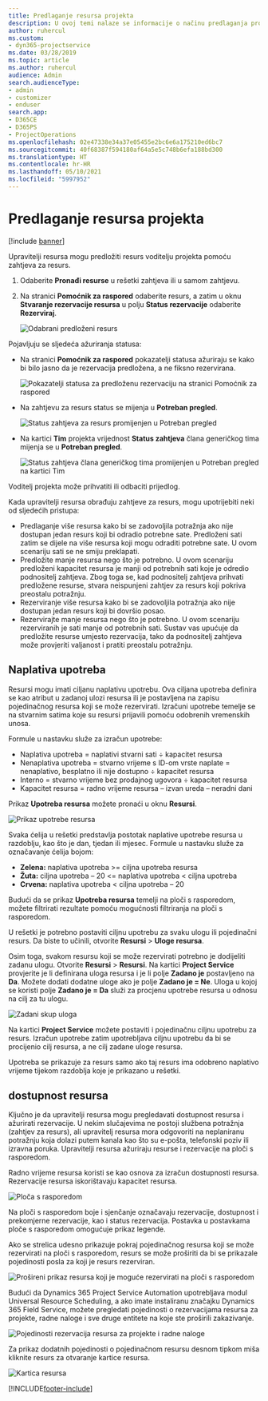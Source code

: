 ```yaml
---
title: Predlaganje resursa projekta
description: U ovoj temi nalaze se informacije o načinu predlaganja projektnih resursa.
author: ruhercul
ms.custom:
- dyn365-projectservice
ms.date: 03/28/2019
ms.topic: article
ms.author: ruhercul
audience: Admin
search.audienceType:
- admin
- customizer
- enduser
search.app:
- D365CE
- D365PS
- ProjectOperations
ms.openlocfilehash: 02e47338e34a37e05455e2bc6e6a175210ed6bc7
ms.sourcegitcommit: 40f68387f594180af64a5e5c748b6efa188bd300
ms.translationtype: HT
ms.contentlocale: hr-HR
ms.lasthandoff: 05/10/2021
ms.locfileid: "5997952"
---
```

# <a name="propose-project-resources"></a>Predlaganje resursa projekta

[!include [banner](../includes/psa-now-project-operations.md)]

Upravitelji resursa mogu predložiti resurs voditelju projekta pomoću zahtjeva za resurs.

1. Odaberite **Pronađi resurse** u rešetki zahtjeva ili u samom zahtjevu.
2. Na stranici **Pomoćnik za raspored** odaberite resurs, a zatim u oknu **Stvaranje rezervacije resursa** u polju **Status rezervacije** odaberite **Rezerviraj**.

    ![Odabrani predloženi resurs](media/Resource-Management-image62.png)

Pojavljuju se sljedeća ažuriranja statusa:

- Na stranici **Pomoćnik za raspored** pokazatelji statusa ažuriraju se kako bi bilo jasno da je rezervacija predložena, a ne fiksno rezervirana.

    ![Pokazatelji statusa za predloženu rezervaciju na stranici Pomoćnik za raspored](media/Resource-Management-image63.png)

- Na zahtjevu za resurs status se mijenja u **Potreban pregled**.

    ![Status zahtjeva za resurs promijenjen u Potreban pregled](media/Resource-Management-image64.png)

- Na kartici **Tim** projekta vrijednost **Status zahtjeva** člana generičkog tima mijenja se u **Potreban pregled**.

    ![Status zahtjeva člana generičkog tima promijenjen u Potreban pregled na kartici Tim](media/Resource-Management-image48.png)

Voditelj projekta može prihvatiti ili odbaciti prijedlog.

Kada upravitelji resursa obrađuju zahtjeve za resurs, mogu upotrijebiti neki od sljedećih pristupa:

- Predlaganje više resursa kako bi se zadovoljila potražnja ako nije dostupan jedan resurs koji bi odradio potrebne sate. Predloženi sati zatim se dijele na više resursa koji mogu odraditi potrebne sate. U ovom scenariju sati se ne smiju preklapati.
- Predložite manje resursa nego što je potrebno. U ovom scenariju predloženi kapacitet resursa je manji od potrebnih sati koje je odredio podnositelj zahtjeva. Zbog toga se, kad podnositelj zahtjeva prihvati predložene resurse, stvara neispunjeni zahtjev za resurs koji pokriva preostalu potražnju.
- Rezerviranje više resursa kako bi se zadovoljila potražnja ako nije dostupan jedan resurs koji bi dovršio posao.
- Rezervirajte manje resursa nego što je potrebno. U ovom scenariju rezerviranih je sati manje od potrebnih sati. Sustav vas upućuje da predložite resurse umjesto rezervacija, tako da podnositelj zahtjeva može provjeriti valjanost i pratiti preostalu potražnju.

## <a name="billable-utilization"></a>Naplativa upotreba

Resursi mogu imati ciljanu naplativu upotrebu. Ova ciljana upotreba definira se kao atribut u zadanoj ulozi resursa ili je postavljena na zapisu pojedinačnog resursa koji se može rezervirati. Izračuni upotrebe temelje se na stvarnim satima koje su resursi prijavili pomoću odobrenih vremenskih unosa.

Formule u nastavku služe za izračun upotrebe:

- Naplativa upotreba = naplativi stvarni sati ÷ kapacitet resursa
- Nenaplativa upotreba = stvarno vrijeme s ID-om vrste naplate = nenaplativo, besplatno ili nije dostupno ÷ kapacitet resursa
- Interno = stvarno vrijeme bez prodajnog ugovora ÷ kapacitet resursa
- Kapacitet resursa = radno vrijeme resursa – izvan ureda – neradni dani

Prikaz **Upotreba resursa** možete pronaći u oknu **Resursi**.

![Prikaz upotrebe resursa](media/Resource-Management-image65.png)

Svaka ćelija u rešetki predstavlja postotak naplative upotrebe resursa u razdoblju, kao što je dan, tjedan ili mjesec. Formule u nastavku služe za označavanje ćelija bojom:

- **Zelena:** naplativa upotreba \>= ciljna upotreba resursa
- **Žuta:** ciljna upotreba – 20 \<= naplativa upotreba \< ciljna upotreba
- **Crvena:** naplativa upotreba \< ciljna upotreba – 20

Budući da se prikaz **Upotreba resursa** temelji na ploči s rasporedom, možete filtrirati rezultate pomoću mogućnosti filtriranja na ploči s rasporedom.

U rešetki je potrebno postaviti ciljnu upotrebu za svaku ulogu ili pojedinačni resurs. Da biste to učinili, otvorite **Resursi** \> **Uloge resursa**.

Osim toga, svakom resursu koji se može rezervirati potrebno je dodijeliti zadanu ulogu. Otvorite **Resursi** \> **Resursi**. Na kartici **Project Service** provjerite je li definirana uloga resursa i je li polje **Zadano je** postavljeno na **Da**. Možete dodati dodatne uloge ako je polje **Zadano je = Ne**. Uloga u kojoj se koristi polje **Zadano je = Da** služi za procjenu upotrebe resursa u odnosu na cilj za tu ulogu.

![Zadani skup uloga](media/Resource-Management-image67.png)

Na kartici **Project Service** možete postaviti i pojedinačnu ciljnu upotrebu za resurs. Izračun upotrebe zatim upotrebljava ciljnu upotrebu da bi se procijenio cilj resursa, a ne cilj zadane uloge resursa.

Upotreba se prikazuje za resurs samo ako taj resurs ima odobreno naplativo vrijeme tijekom razdoblja koje je prikazano u rešetki.

## <a name="resource-availability"></a>dostupnost resursa

Ključno je da upravitelji resursa mogu pregledavati dostupnost resursa i ažurirati rezervacije. U nekim slučajevima ne postoji službena potražnja (zahtjev za resurs), ali upravitelj resursa mora odgovoriti na neplaniranu potražnju koja dolazi putem kanala kao što su e-pošta, telefonski poziv ili izravna poruka. Upravitelji resursa ažuriraju resurse i rezervacije na ploči s rasporedom.

Radno vrijeme resursa koristi se kao osnova za izračun dostupnosti resursa. Rezervacije resursa iskorištavaju kapacitet resursa.

![Ploča s rasporedom](media/Resource-Management-image68.png)

Na ploči s rasporedom boje i sjenčanje označavaju rezervacije, dostupnost i prekomjerne rezervacije, kao i status rezervacija. Postavka u postavkama ploče s rasporedom omogućuje prikaz legende.

Ako se strelica udesno prikazuje pokraj pojedinačnog resursa koji se može rezervirati na ploči s rasporedom, resurs se može proširiti da bi se prikazale pojedinosti posla za koji je resurs rezerviran.

![Prošireni prikaz resursa koji je moguće rezervirati na ploči s rasporedom](media/Resource-Management-image69.png)

Budući da Dynamics 365 Project Service Automation upotrebljava modul Universal Resource Scheduling, a ako imate instaliranu značajku Dynamics 365 Field Service, možete pregledati pojedinosti o rezervacijama resursa za projekte, radne naloge i sve druge entitete na koje ste proširili zakazivanje.

![Pojedinosti rezervacija resursa za projekte i radne naloge](media/Resource-Management-image70.png)

Za prikaz dodatnih pojedinosti o pojedinačnom resursu desnom tipkom miša kliknite resurs za otvaranje kartice resursa.

![Kartica resursa](media/Resource-Management-image71.png)


[!INCLUDE[footer-include](../includes/footer-banner.md)]